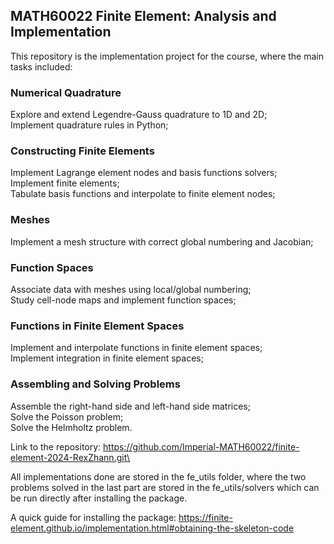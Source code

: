 ## MATH60022 Finite Element: Analysis and Implementation

This repository is the implementation project for the course, where the main tasks included:

### Numerical Quadrature
Explore and extend Legendre-Gauss quadrature to 1D and 2D;\
Implement quadrature rules in Python;

### Constructing Finite Elements
Implement Lagrange element nodes and basis functions solvers;\
Implement finite elements;\
Tabulate basis functions and interpolate to finite element nodes;

### Meshes
Implement a mesh structure with correct global numbering and Jacobian;

### Function Spaces
Associate data with meshes using local/global numbering;\
Study cell-node maps and implement function spaces;

### Functions in Finite Element Spaces
Implement and interpolate functions in finite element spaces;\
Implement  integration in finite element spaces;

### Assembling and Solving Problems
Assemble the right-hand side and left-hand side matrices;\
Solve the Poisson problem;\
Solve the Helmholtz problem.

Link to the repository: https://github.com/Imperial-MATH60022/finite-element-2024-RexZhann.git\

All implementations done are stored in the fe_utils folder, where the two problems solved in the last part are stored in the fe_utils/solvers which can be run directly after installing the package.


A quick guide for installing the package: https://finite-element.github.io/implementation.html#obtaining-the-skeleton-code
